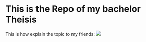 # This is the Repo of my bachelor Theisis

This is how explain the topic to my friends:
![][how]

[//]: # (LINKS)

[//]: # (IMAGES)

[how]: doc/images/howIexplainmythesistofriends.png
